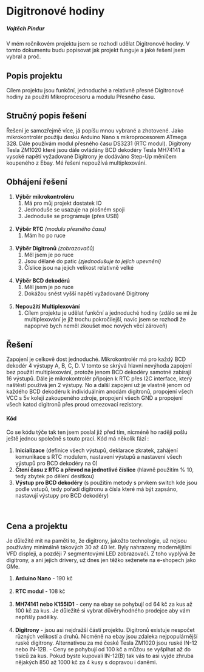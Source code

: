 <H1>Digitronové hodiny</H1>
  <H5>Vojtěch Pindur</H5>


V mém ročníkovém projektu jsem se rozhodl udělat Digitronové hodiny. V tomto dokumentu budu popisovat jak projekt funguje a jaké řešení jsem vybral a proč.

<H2>Popis projektu</H2>
Cílem projektu jsou funkční, jednoduché a relativně přesné Digitronové hodiny za použití Mikroprocesoru a modulu Přesného času.

<H2>Stručný popis řešení</H2>
Řešení je samozřejmě více, já popíšu mnou vybrané a zhotovené.
Jako mikrokontrolér použiju desku Arduino Nano s mikroprocesorem ATmega 328.  Dále používám modul přesného času DS3231 (RTC modul). Digitrony Tesla ZM1020 které jsou dále ovládány BCD dekodéry Tesla MH74141 a vysoké napětí vyžadované Digitrony je dodáváno Step-Up měničem koupeného z Ebay. Mé řešení nepoužívá multiplexování.

<H2>Obhájení řešení</H2>
<ol>
  <li>
    <b>Výběr mikrokontroléru</b>
      <ol>
        <li>
            Má pro můj projekt dostatek IO
        </li>
        <li>
            Jednoduše se usazuje na plošném spoji
        </li>
        <li>
            Jednoduše se programuje (přes USB)
        </li>
      </ol>
  </li>
  <br>
  <li>
    <b>Výběr RTC</b> <i>(modulu přesného času)</i>
      <ol>
        <li>
            Mám ho po ruce
        </li>
      </ol>
  </li>
  <br>
  <li>
    <b>Výběr Digitronů</b> <i>(zobrazovačů)</i>
      <ol>
        <li>
            Měl jsem je po ruce
        </li>
        <li>
            Jsou dělané do patic <i>(zjednodušuje to jejich upevnění)</i>
        </li>
        <li>
            Číslice jsou na jejich velikost relativně velké
        </li>
      </ol>
  </li>
  <br>
  <li>
    <b>Výběr BCD dekodérú</b>
      <ol>
        <li>
            Měl jsem je po ruce
        </li>
        <li>
            Dokážou snést vyšší napětí vyžadované Digitrony
        </li>
      </ol>
  </li>
  <br>
  <li>
    <b>Nepoužití Multiplexování</b>
      <ol>
        <li>
            Cílem projektu je udělat funkční a jednoduché hodiny (zdálo se mi že multiplexování je již trochu pokročilejší, navíc jsem se rozhodl že napoprvé bych neměl zkoušet moc nových věcí zároveň)
        </li>
      </ol>
  </li>
</ol>

<H2>Řešení</H2>

Zapojení je celkově dost jednoduché. Mikrokontrolér má pro každý BCD dekodér 4 výstupy A, B, C, D. V tomto se skrývá hlavní nevýhoda zapojení bez použití multiplexování, protože jenom BCD dekodéry samotné zabírají 16 výstupů. Dále je mikrokontrolér připojen k RTC přes I2C interface, který naštěstí používá
jen 2 výstupy. No a další zapojení už je vlastně jenom od každého BCD dekodéru k individuálním anodám digitronů, propojení všech VCC s 5v kolejí zakoupeného zdroje, propojení všech GND a propojení všech katod digitronů přes proud omezovací rezistory.
<br>
<H4>Kód</H4>
      
Co se kódu týče tak ten jsem poslal již před tím, nicméně ho raději pošlu ještě jednou společně s touto prací. Kód má několik fází :

<ol>
  <li>
    <b>Inicializace</b> (definice všech výstupů, deklarace zkratek, zahájení komunikace s RTC modulem, nastavení výstupů a nastavení všech výstupů pro BCD dekodéry na 0)
  </li>
  <li>
    <b>Čtení času z RTC a převod na jednotlivé číslice</b> (hlavně použitím   % 10, tedy zbytek po dělení desítkou)
  </li>
  <li>
    <b>Výstup pro BCD dekodéry</b> (s použitím metody s prvkem switch kde jsou podle vstupů, tedy pořadí digitronu a čísla které má být zapsáno, nastavují výstupy pro BCD dekodéry)
  </li>
</ol>
<br>

<H2>Cena a projektu</H2>
Je důležité mít na paměti to, že digitrony, jakožto technologie, už nejsou používány minimálně takových 30 až 40 let. Byly nahrazeny modernějšími VFD displeji, a později 7 segmentovými LED zobrazovači. Z toho vyplývá že digitrony, a ani jejich drivery, už dnes jen těžko seženete na e-shopech jako GMe.
<br>

<ol>
  <li>
    <b>Arduino Nano</b> - 190 kč
  </li>
  <br>
  <li>
    <b>RTC modul</b> - 108 kč
  </li>
  <br>
  <li>
    <b>MH74141 nebo K155ID1</b> - ceny na ebay se pohybují od 64 kč za kus až 100 kč za kus. Je důležité si vybrat důvěryhodného prodejce aby vám nepřišly padělky.
  </li>
  <br>
  <li>
    <b>Digitrony</b> - jsou asi nejdražší částí projektu. Digitronů existuje nespočet různých velikostí a druhů. Nicméně na ebay jsou zdaleka nejpopulárnější ruské digitrony. Alternativou za mé české Tesla ZM1020 jsou ruské IN-12 nebo IN-12B. - Ceny se pohybují od 100 kč a můžou se vyšplhat až do tisíců za kus. Pokud byste kupovali IN-12(B) tak vás to asi vyjde zhruba nějakých 850 až 1000 kč za 4 kusy s dopravou i daněmi.
  </li>
</ol>
